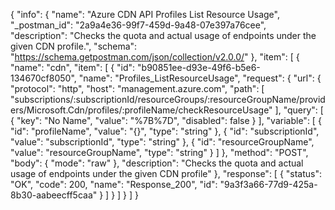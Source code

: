 {
  "info": {
    "name": "Azure CDN API Profiles List Resource Usage",
    "_postman_id": "2a9a4e36-99f7-459d-9a48-07e397a76cee",
    "description": "Checks the quota and actual usage of endpoints under the given CDN profile.",
    "schema": "https://schema.getpostman.com/json/collection/v2.0.0/"
  },
  "item": [
    {
      "name": "cdn",
      "item": [
        {
          "id": "b90851ee-d93e-49f6-b5e6-134670cf8050",
          "name": "Profiles_ListResourceUsage",
          "request": {
            "url": {
              "protocol": "http",
              "host": "management.azure.com",
              "path": [
                "subscriptions/:subscriptionId/resourceGroups/:resourceGroupName/providers/Microsoft.Cdn/profiles/:profileName/checkResourceUsage"
              ],
              "query": [
                {
                  "key": "No Name",
                  "value": "%7B%7D",
                  "disabled": false
                }
              ],
              "variable": [
                {
                  "id": "profileName",
                  "value": "{}",
                  "type": "string"
                },
                {
                  "id": "subscriptionId",
                  "value": "subscriptionId",
                  "type": "string"
                },
                {
                  "id": "resourceGroupName",
                  "value": "resourceGroupName",
                  "type": "string"
                }
              ]
            },
            "method": "POST",
            "body": {
              "mode": "raw"
            },
            "description": "Checks the quota and actual usage of endpoints under the given CDN profile"
          },
          "response": [
            {
              "status": "OK",
              "code": 200,
              "name": "Response_200",
              "id": "9a3f3a66-77d9-425a-8b30-aabeecff5caa"
            }
          ]
        }
      ]
    }
  ]
}